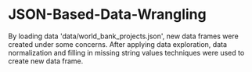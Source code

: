 # JSON-Based-Data-Wrangling
By loading  data 'data/world_bank_projects.json', new data frames were created under some concerns. After applying data exploration, data normalization and filling in missing string values techniques were used to create new data frame.  
